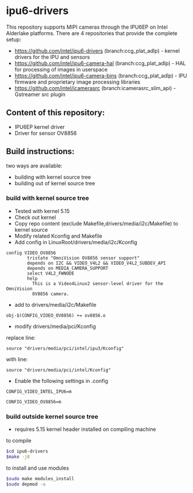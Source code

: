 # ipu6-drivers

This repository supports MIPI cameras through the IPU6EP on Intel Alderlake platforms. There are 4 repositories that provide the complete setup:

* https://github.com/intel/ipu6-drivers (branch:ccg_plat_adlp) - kernel drivers for the IPU and sensors
* https://github.com/intel/ipu6-camera-hal (branch:ccg_plat_adlp) - HAL for processing of images in userspace
* https://github.com/intel/ipu6-camera-bins (branch:ccg_plat_adlp) - IPU firmware and proprietary image processing libraries
* https://github.com/intel/icamerasrc (branch:icamerasrc_slim_api) - Gstreamer src plugin


## Content of this repository:
* IPU6EP kernel driver
* Driver for sensor OV8856

## Build instructions:
two ways are available:
- building with kernel source tree
- building out of kernel source tree

### build with kernel source tree
* Tested with kernel 5.15
* Check out kernel
* Copy repo content (exclude Makefile,drivers/media/i2c/Makefile) to kernel source
* Modify related Kconfig and Makefile
* Add config in LinuxRoot/drivers/media/i2c/Kconfig
```
config VIDEO_OV8856
        tristate "OmniVision OV8856 sensor support"
        depends on I2C && VIDEO_V4L2 && VIDEO_V4L2_SUBDEV_API
        depends on MEDIA_CAMERA_SUPPORT
        select V4L2_FWNODE
        help
          This is a Video4Linux2 sensor-level driver for the OmniVision
          OV8856 camera.
```

* add to drivers/media/i2c/Makefile
```
obj-$(CONFIG_VIDEO_OV8856) += ov8856.o
```

* modify drivers/media/pci/Kconfig

replace line:
```
source "drivers/media/pci/intel/ipu3/Kconfig"
```
with line:
```
source "drivers/media/pci/intel/Kconfig"
```

* Enable the following settings in .config
```
CONFIG_VIDEO_INTEL_IPU6=m

CONFIG_VIDEO_OV8856=m
```

### build outside kernel source tree
* requires 5.15 kernel header installed on compiling machine

to compile
```bash
$cd ipu6-drivers
$make -j8
```

to install and use modules
```bash
$sudo make modules_install
$sudo depmod -a
```

